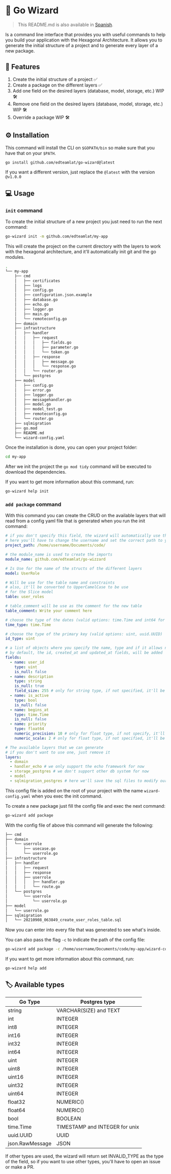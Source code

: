 # 🧙 Go Wizard

> This README.md is also available in [Spanish](README_ES.md).

Is a command line interface that provides you with useful commands to help you build your application with the Hexagonal
Architecture. It allows you to generate the initial structure of a project and to generate every layer of a new package.

## 🎯 Features

1. Create the initial structure of a project ✅
2. Create a package on the different layers ✅
3. Add one field on the desired layers (database, model, storage, etc.) WIP 🛠
4. Remove one field on the desired layers (database, model, storage, etc.) WIP 🛠
5. Override a package WIP 🛠

## ⚙ Installation

This command will install the CLI on `$GOPATH/bin` so make sure that you have that on your `$PATH`.

```bash
go install github.com/edteamlat/go-wizard@latest
```

If you want a different version, just replace the `@latest` with the version `@v1.0.0`

## 💻 Usage

### `init` command

To create the initial structure of a new project you just need to run the next command:

```bash
go-wizard init -m github.com/edteamlat/my-app
```

This will create the project on the current directory with the layers to work with the hexagonal architecture, and
it'll automatically init git and the go modules.

```bash
.
└── my-app
    ├── cmd
    │   ├── certificates
    │   ├── logs
    │   ├── config.go
    │   ├── configuration.json.example
    │   ├── database.go
    │   ├── echo.go
    │   ├── logger.go
    │   ├── main.go
    │   └── remoteconfig.go
    ├── domain
    ├── infrastructure
    │   ├── handler
    │   │   ├── request
    │   │   │   ├── fields.go
    │   │   │   ├── parameter.go
    │   │   │   └── token.go
    │   │   ├── response
    │   │   │   ├── message.go
    │   │   │   └── response.go
    │   │   └── router.go
    │   └── postgres
    ├── model
    │   ├── config.go
    │   ├── error.go
    │   ├── logger.go
    │   ├── messagehandler.go
    │   ├── model.go
    │   ├── model_test.go
    │   ├── remoteconfig.go
    │   └── router.go
    ├── sqlmigration
    ├── go.mod
    ├── README.md
    └── wizard-config.yaml
```

Once the installation is done, you can open your project folder:

```bash
cd my-app
```

After we init the project the `go mod tidy` command will be executed to download the dependencies.

If you want to get more information about this command, run:

```bash
go-wizard help init
```

### `add package` command

With this command you can create the CRUD on the available layers that will read from a config yaml file that is
generated when you run the init command:

```yaml
# if you don't specify this field, the wizard will automatically use the path of working directory (pwd)
# here you'll have to change the username and set the correct path to your project
project_path: /home/username/Documents/code/

# the module_name is used to create the imports
module_name: github.com/edteamlat/go-wizzard

# Is Use for the name of the structs of the different layers
model: UserRole

# Will be use for the table name and constraints
# also, it'll be converted to UpperCamelCase to be use
# for the Slice model
table: user_roles

# table_comment will be use as the comment for the new table
table_comment: Write your comment here

# choose the type of the dates (valid options: time.Time and int64 for unix)
time_type: time.Time

# choose the type of the primary key (valid options: uint, uuid.UUID)
id_type: uint

# a list of objects where you specify the name, type and if it allows nulls
# by default, the id, created_at and updated_at fields, will be added
fields:
  - name: user_id
    type: uint
    is_null: false
  - name: description
    type: string
    is_null: true
    field_size: 255 # only for string type, if not specified, it'll be 255, if you put -1, it'll be of type TEXT instead of VARCHAR
  - name: is_active
    type: bool
    is_null: false
  - name: begins_at
    type: time.Time
    is_null: false
  - name: priority
    type: float64
    numeric_precision: 10 # only for float type, if not specify, it'll be 10, must be a positive number
    numeric_scale: 2 # only for float type, if not specified, it'll be 2, can be either positive or negative

# The available layers that we can generate
# if you don't want to use one, just remove it
layers:
  - domain
  - handler_echo # we only support the echo framework for now
  - storage_postgres # we don't support other db system for now
  - model
  - sqlmigration_postgres # here we'll save the sql files to modify our db, it only supports postgres syntax for now
```

This config file is added on the root of your project with the name `wizard-config.yaml` when you exec the init command.

To create a new package just fill the config file and exec the next command:

```bash
go-wizard add package
```

With the config file of above this command will generate the following:

```bash
├── cmd
├── domain
│   └── userrole
│       ├── usecase.go
│       └── userrole.go
├── infrastructure
│   ├── handler
│   │   ├── request
│   │   ├── response
│   │   ├── userrole
│   │   │   ├── handler.go
│   │   │   └── route.go
│   └── postgres
│       └── userrole
│           └── userrole.go
├── model
│   └── userrole.go
├── sqlmigration
│   └── 20210908_063849_create_user_roles_table.sql
```

Now you can enter into every file that was generated to see what's inside.

You can also pass the flag `-c` to indicate the path of the config file:

```bash
go-wizard add package -c /home/username/Documents/code/my-app/wizard-config.yaml
```

If you want to get more information about this command, run:

```bash
go-wizard help add
```

## 🏷 Available types

| Go Type         | Postgres type                  |
|-----------------|--------------------------------|
| string          | VARCHAR(SIZE) and TEXT         |
| int             | INTEGER                        |
| int8            | INTEGER                        |
| int16           | INTEGER                        |
| int32           | INTEGER                        |
| int64           | INTEGER                        |
| uint            | INTEGER                        |
| uint8           | INTEGER                        |
| uint16          | INTEGER                        |
| uint32          | INTEGER                        |
| uint64          | INTEGER                        |
| float32         | NUMERIC()                      |
| float64         | NUMERIC()                      |
| bool            | BOOLEAN                        |
| time.Time       | TIMESTAMP and INTEGER for unix |
| uuid.UUID       | UUID                           |
| json.RawMessage | JSON                           |

If other types are used, the wizard will return set INVALID_TYPE as the type of the field, so if you want to use other
types, you'll have to open an issue or make a PR.

